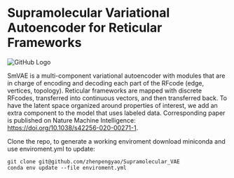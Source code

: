 # Supramolecular Variational Autoencoder for Reticular Frameworks

![GitHub Logo](/images/logo.png)

SmVAE is a multi-component variational autoencoder with modules that are in charge of encoding and decoding each part of the RFcode (edge, vertices, topology). Reticular frameworks are mapped with discrete RFcodes, transferred into continuous vectors, and then transferred back. To have the latent space organized around properties of interest, we add an extra component to the model that uses labeled data. Corresponding paper is published on Nature Machine Intelligence: https://doi.org/10.1038/s42256-020-00271-1.

Clone the repo, to generate a working enviroment download miniconda and use enviroment.yml to update:
```
git clone git@github.com/zhenpengyao/Supramolecular_VAE
conda env update --file enviroment.yml
```

